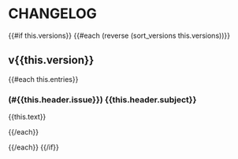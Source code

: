 # CHANGELOG

<!-- generated from cargo-changelog -->

{{#if this.versions}}
{{#each (reverse (sort_versions this.versions))}}
## v{{this.version}}

{{#each this.entries}}
### (#{{this.header.issue}}) {{this.header.subject}}

{{this.text}}

{{/each}}

{{/each}}
{{/if}}

